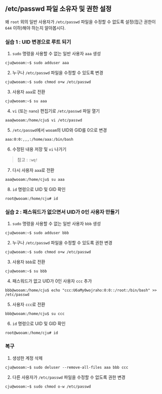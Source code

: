 ## /etc/passwd 파일 소유자 및 권한 설정

왜 `root` 외의 일반 사용자가 `/etc/passwd` 파일을 수정할 수 없도록 설정(접근 권한이 `644` 이하)해야 하는지 알아봅시다.

### 실습 1 : UID 변경으로 루트 되기
1. `sudo` 명령을 사용할 수 없는 일반 사용자 `aaa` 생성
```
cju@wooam:~$ sudo adduser aaa
```

2. 누구나 `/etc/passwd` 파일을 수정할 수 있도록 변경
```
cju@wooam:~$ sudo chmod o+w /etc/passwd
```

3. 사용자 `aaa`로 전환
```
cju@wooam:~$ su aaa
```

4. `vi` (또는 `nano`) 편집기로 `/etc/passwd` 파일 열기
```
aaa@wooam:/home/cju$ vi /etc/passwd
```

5. `/etc/passwd`에서 `wooam`의 UID와 GID를 0으로 변경
```
aaa:0:0:,,,:/home/aaa:/bin/bash
```

6. 수정된 내용 저장 및 `vi` 나가기
> 참고 : `:wq!`

7. 다시 사용자 `aaa`로 전환
```
aaa@wooam:/home/cju$ su aaa
```

8. `id` 명령으로 UID 및 GID 확인
```
root@wooam:/home/cju# id
```

### 실습 2 : 패스워드가 없으면서 UID가 0인 사용자 만들기
1. `sudo` 명령을 사용할 수 없는 일반 사용자 `bbb` 생성
```
cju@wooam:~$ sudo adduser bbb
```

2. 누구나 `/etc/passwd` 파일을 수정할 수 있도록 권한 변경
```
cju@wooam:~$ sudo chmod o+w /etc/passwd
```

3. 사용자 `bbb`로 전환
```
cju@wooam:~$ su bbb
```

4. 패스워드가 없고 UID가 0인 사용자 `ccc` 추가
```
bbb@wooam:/home/cju$ echo "ccc:U6aMy0wojraho:0:0::/root:/bin/bash" >> /etc/passwd
```

5. 사용자 `ccc`로 전환
```
bbb@wooam:/home/cju$ su ccc
```

6. `id` 명령으로 UID 및 GID 확인
```
root@wooam:/home/cju# id
```

### 복구
1. 생성한 계정 삭제
```
cju@wooam:~$ sudo deluser --remove-all-files aaa bbb ccc
```

2. 다른 사용자가 `/etc/passwd` 파일을 수정할 수 없도록 권한 변경
```
cju@wooam:~$ sudo chmod o-w /etc/passwd
```
